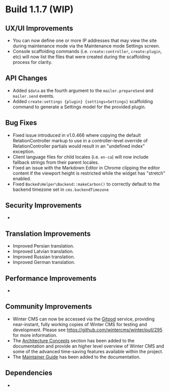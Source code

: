 # Build 1.1.7 (WIP)

## UX/UI Improvements
- You can now define one or more IP addresses that may view the site during maintenance mode via the Maintenance mode Settings screen.
- Console scaffolding commands (i.e. `create:controller`, `create:plugin`, etc) will now list the files that were created during the scaffolding process for clarity.

## API Changes
- Added `$data` as the fourth argument to the `mailer.prepareSend` and `mailer.send` events.
- Added `create:settings {plugin} {settings=Settings}` scaffolding command to generate a Settings model for the provided plugin.

## Bug Fixes
- Fixed issue introduced in v1.0.466 where copying the default RelationController markup to use in a controller-level override of RelationController partials would result in an "undefined index" exception.
- Client language files for child locales (i.e. `en-ca`) will now include fallback strings from their parent locales.
- Fixed an issue with the Markdown Editor in Chrome clipping the editor content if the viewport height is restricted while the widget has "stretch" enabled.
- Fixed `Backed\Helper\Backend::makeCarbon()` to correctly default to the backend timezone set in `cms.backendTimezone`

## Security Improvements
-

## Translation Improvements
- Improved Persian translation.
- Improved Latvian translation.
- Improved Russian translation.
- Improved German translation.

## Performance Improvements
-

## Community Improvements
- Winter CMS can now be accessed via the [Gitpod](https://gitpod.io) service, providing near-instant, fully working copies of Winter CMS for testing and development. Please see https://github.com/wintercms/winter/pull/295 for more information.
- The [Architecture Concepts](https://wintercms.com/docs/architecture/introduction) section has been added to the documentation and provide an higher level overview of Winter CMS and some of the advanced time-saving features available within the project.
- The [Maintainer Guide](https://wintercms.com/docs/architecture/maintainer-guide) has been added to the documentation.

## Dependencies
-
